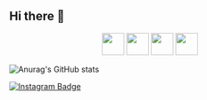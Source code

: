 ## Hi there 👋

<!-- Ícones em tamanho pequeno e cor rosa -->
<div align="center">
  <img src="https://cdn.jsdelivr.net/gh/devicons/devicon@latest/icons/python/python-plain-wordmark.svg" width="40" style="color: pink;" />
  <img src="https://cdn.jsdelivr.net/gh/devicons/devicon@latest/icons/c/c-plain-wordmark.svg" width="40" style="color: pink;" />
  <img src="https://cdn.jsdelivr.net/gh/devicons/devicon@latest/icons/html5/html5-plain-wordmark.svg" width="40" style="color: pink;" />
  <img src="https://cdn.jsdelivr.net/gh/devicons/devicon@latest/icons/postgresql/postgresql-plain.svg" width="40" style="color: pink;" />
</div>

![Anurag's GitHub stats](https://github-readme-stats.vercel.app/api?username=anuraghazra&show_icons=true&theme=dracula)

[![Instagram Badge](https://img.shields.io/badge/Instagram-E4405F?style=for-the-badge&logo=instagram&logoColor=white)](https://www.instagram.com/)

